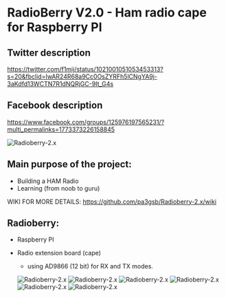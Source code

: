 RadioBerry V2.0 - Ham radio cape for Raspberry PI
==============================================
## Twitter description 
https://twitter.com/f1mij/status/1021001051053453313?s=20&fbclid=IwAR24R68a9Cc0OsZYRFh5lCNgYA9j-3aKdfd13WCTN7R1dNQRjGC-9It_G4s 

## Facebook description
https://www.facebook.com/groups/125976197565231/?multi_permalinks=1773373226158845 

![Radioberry-2.x](https://www.bi7jta.org/wiki/images/9/9c/Pa3gsb-Radioberry-2.x.jpg)

## Main purpose of the project:

- Building a HAM Radio
- Learning (from noob to guru)

WIKI FOR MORE DETAILS:  https://github.com/pa3gsb/Radioberry-2.x/wiki

## Radioberry:

- Raspberry PI
- Radio extension board (cape)
	- using AD9866 (12 bit)  for RX and TX modes.

	![Radioberry-2.x](docs/gallery/front.JPG)
	![Radioberry-2.x](docs/gallery/radioberry-in-case-small.jpg)
	![Radioberry-2.x](docs/gallery/back.JPG)
	![Radioberry-2.x](docs/gallery/rb+rpi-front.JPG)
	![Radioberry-2.x](docs/gallery/rb+rpi-side.JPG)
	![Radioberry-2.x](docs/gallery/radioberry-open-incase-small.jpg)
	

